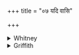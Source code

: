 +++
title = "०७ यदि वासि"

+++

<details><summary>Whitney</summary>

### Translation
7. If either thou art god-made, or if made by man, thee, being such, do  
we lead back, with Indra as ally.

### Notes
Ppp. has a very different version of this verse: *yā kṛtye devakṛtā yā  
vā manuṣyajā ’si: tāṁ tvā pratyan̄ prahiṇmasi pratīcī nayana brahmaṇā*.  
The *ṇ* in *púnar ṇayāmasi* is prescribed by Prāt. iii. 81. *Táṁ* at  
beginning of **c** is a misprint for *tā́ṁ*.
</details>

<details><summary>Griffith</summary>

Now whether thou hast been prepared by Gods or been pre- pared by men, We, with our Indra at our side to aid us, lead thee back again.
</details>
